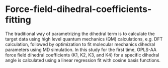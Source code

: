 # Force-field-dihedral-coefficients-fitting

The traditional way of parametrizing the dihedral term is to calculate the target data using high level quantum mechanics (QM) calculations, e.g. DFT calculation, followed by optimization to fit molecular mechanics dihedral parameters using MD simulation. In this study for the first time, OPLS-AA force field dihedral coefficients (K1, K2, K3, and K4) for a specific dihedral angle is calculated using a linear regression fit with cosine basis functions.
